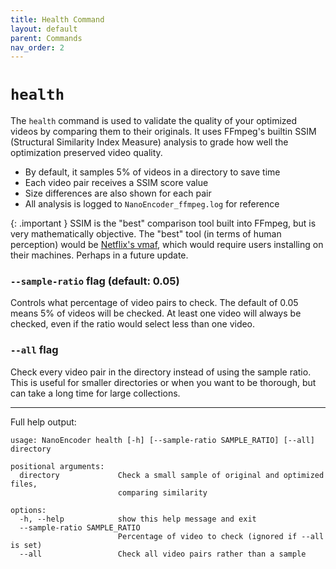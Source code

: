 ```yaml
---
title: Health Command
layout: default
parent: Commands
nav_order: 2
---
```

# `health`
The `health` command is used to validate the quality of your optimized videos by comparing them to their originals. It uses FFmpeg's builtin SSIM (Structural Similarity Index Measure) analysis to grade how well the optimization preserved video quality.

- By default, it samples 5% of videos in a directory to save time
- Each video pair receives a SSIM score value
- Size differences are also shown for each pair
- All analysis is logged to `NanoEncoder_ffmpeg.log` for reference

{: .important }
SSIM is the "best" comparison tool built into FFmpeg, but is very mathematically objective. The "best" tool (in terms of human perception) would be [Netflix's vmaf](https://github.com/Netflix/vmaf), which would require users installing on their machines. Perhaps in a future update.

### `--sample-ratio` flag (default: 0.05)
Controls what percentage of video pairs to check. The default of 0.05 means 5% of videos will be checked. At least one video will always be checked, even if the ratio would select less than one video.

### `--all` flag
Check every video pair in the directory instead of using the sample ratio. This is useful for smaller directories or when you want to be thorough, but can take a long time for large collections.

---
Full help output:
```
usage: NanoEncoder health [-h] [--sample-ratio SAMPLE_RATIO] [--all] directory

positional arguments:
  directory             Check a small sample of original and optimized files,
                        comparing similarity

options:
  -h, --help            show this help message and exit
  --sample-ratio SAMPLE_RATIO
                        Percentage of video to check (ignored if --all is set)
  --all                 Check all video pairs rather than a sample

```
